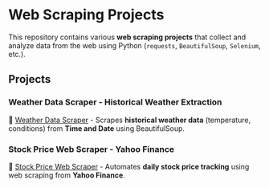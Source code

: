 # Web Scraping Projects  

This repository contains various **web scraping projects** that collect and analyze data from the web using Python (`requests`, `BeautifulSoup`, `Selenium`, etc.).

##  Projects  

###  **Weather Data Scraper - Historical Weather Extraction**  
📌 [Weather Data Scraper](weather-scraper/) - Scrapes **historical weather data** (temperature, conditions) from **Time and Date** using BeautifulSoup.

###  **Stock Price Web Scraper - Yahoo Finance**  
📌 [Stock Price Web Scraper](stock-price-scraper/) - Automates **daily stock price tracking** using web scraping from **Yahoo Finance**.  
